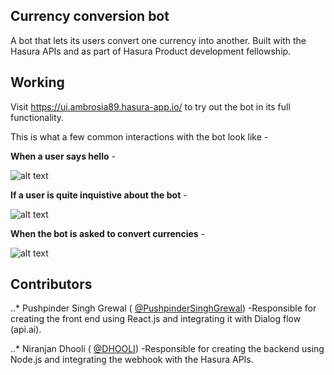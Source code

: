 ## Currency conversion bot

A bot that lets its users convert one currency into another. Built with the Hasura APIs and as part of Hasura Product development fellowship.

## Working

Visit https://ui.ambrosia89.hasura-app.io/ to try out the bot in its full functionality.

This is what a  few common interactions with the bot look like -

**When a user says hello** -

![alt text](https://github.com/PushpinderSinghGrewal/currency-conversion-bot/blob/master/microservices/ui/app/src/image1.png)


**If a user is quite inquistive about the bot** - 

![alt text](https://github.com/PushpinderSinghGrewal/currency-conversion-bot/blob/master/microservices/ui/app/src/image2.png)

**When the bot is asked to convert currencies** -

![alt text](https://github.com/PushpinderSinghGrewal/currency-conversion-bot/blob/master/microservices/ui/app/src/image3.png)


## Contributors

..* Pushpinder Singh Grewal ( [@PushpinderSinghGrewal](https://www.github.com/PushpinderSinghGrewal)) -Responsible for creating the front end using React.js and integrating it with Dialog flow (api.ai).

..* Niranjan Dhooli  ( [@DHOOLI](https://github.com/DHOOLI)) -Responsible for creating the backend using Node.js and integrating the webhook with the Hasura APIs.
